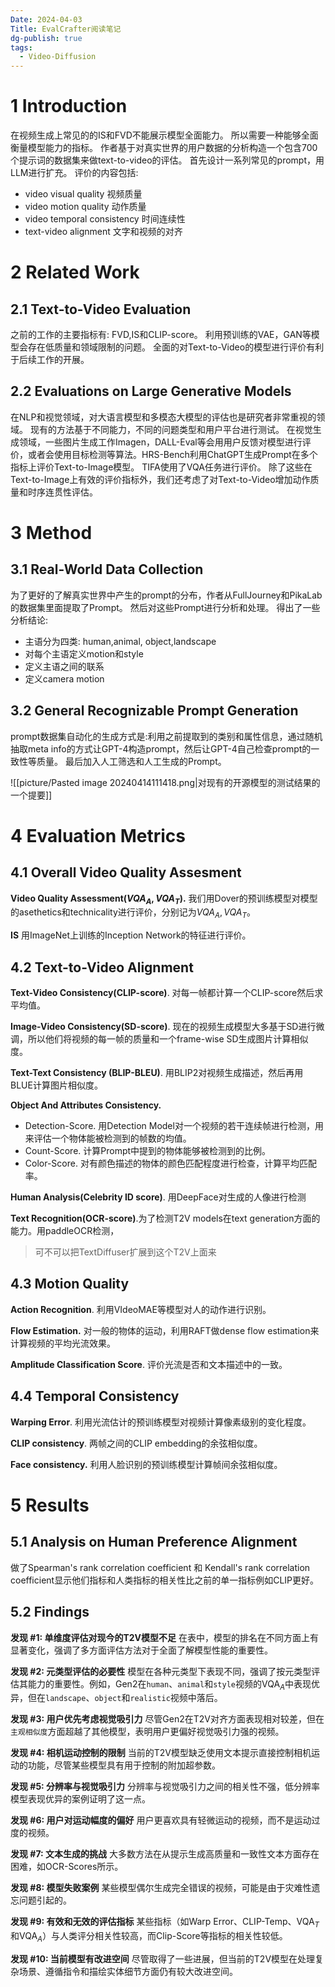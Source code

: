 ```yaml
---
Date: 2024-04-03
Title: EvalCrafter阅读笔记
dg-publish: true
tags:
  - Video-Diffusion
---
```

# 1 Introduction
在视频生成上常见的的IS和FVD不能展示模型全面能力。 所以需要一种能够全面衡量模型能力的指标。 作者基于对真实世界的用户数据的分析构造一个包含700个提示词的数据集来做text-to-video的评估。 首先设计一系列常见的prompt，用LLM进行扩充。
评价的内容包括: 
- video visual quality  视频质量
- video motion quality 动作质量
- video temporal consistency 时间连续性
- text-video alignment 文字和视频的对齐


# 2 Related Work

## 2.1 Text-to-Video Evaluation
之前的工作的主要指标有: FVD,IS和CLIP-score。 利用预训练的VAE，GAN等模型会存在低质量和领域限制的问题。 全面的对Text-to-Video的模型进行评价有利于后续工作的开展。 

## 2.2 Evaluations on Large Generative Models
在NLP和视觉领域，对大语言模型和多模态大模型的评估也是研究者非常重视的领域。 现有的方法基于不同能力，不同的问题类型和用户平台进行测试。 
在视觉生成领域，一些图片生成工作Imagen，DALL-Eval等会用用户反馈对模型进行评价，或者会使用目标检测等算法。HRS-Bench利用ChatGPT生成Prompt在多个指标上评价Text-to-Image模型。 TIFA使用了VQA任务进行评价。 除了这些在Text-to-Image上有效的评价指标外，我们还考虑了对Text-to-Video增加动作质量和时序连贯性评估。

# 3 Method

## 3.1 Real-World Data Collection
为了更好的了解真实世界中产生的prompt的分布，作者从FullJourney和PikaLab的数据集里面提取了Prompt。 然后对这些Prompt进行分析和处理。 得出了一些分析结论:
- 主语分为四类: human,animal, object,landscape
- 对每个主语定义motion和style
- 定义主语之间的联系
- 定义camera motion

## 3.2 General Recognizable Prompt Generation
prompt数据集自动化的生成方式是:利用之前提取到的类别和属性信息，通过随机抽取meta info的方式让GPT-4构造prompt，然后让GPT-4自己检查prompt的一致性等质量。 最后加入人工筛选和人工生成的Prompt。 


![[picture/Pasted image 20240414111418.png|对现有的开源模型的测试结果的一个提要]]

# 4 Evaluation Metrics
## 4.1 Overall Video Quality Assesment

**Video Quality Assessment($VQA_{A},VQA_{T}$).** 我们用Dover的预训练模型对模型的asethetics和technicality进行评价，分别记为$VQA_{A},VQA_{T}$。

**IS** 用ImageNet上训练的Inception Network的特征进行评价。

## 4.2 Text-to-Video Alignment

**Text-Video Consistency(CLIP-score)**. 对每一帧都计算一个CLIP-score然后求平均值。

**Image-Video Consistency(SD-score)**. 现在的视频生成模型大多基于SD进行微调，所以他们将视频的每一帧的质量和一个frame-wise SD生成图片计算相似度。 

**Text-Text Consistency (BLIP-BLEU)**. 用BLIP2对视频生成描述，然后再用BLUE计算图片相似度。 

**Object And Attributes Consistency.** 
- Detection-Score.  用Detection Model对一个视频的若干连续帧进行检测，用来评估一个物体能被检测到的帧数的均值。 
- Count-Score. 计算Prompt中提到的物体能够被检测到的比例。 
- Color-Score.  对有颜色描述的物体的颜色匹配程度进行检查，计算平均匹配率。 

**Human Analysis(Celebrity ID score)**. 用DeepFace对生成的人像进行检测

**Text Recognition(OCR-score)**.为了检测T2V models在text generation方面的能力。用paddleOCR检测，

>  可不可以把TextDiffuser扩展到这个T2V上面来


## 4.3 Motion Quality


**Action Recognition**. 利用VIdeoMAE等模型对人的动作进行识别。 

**Flow Estimation.** 对一般的物体的运动，利用RAFT做dense flow estimation来计算视频的平均光流效果。 

**Amplitude Classification Score**. 评价光流是否和文本描述中的一致。 


## 4.4 Temporal Consistency

**Warping Error**. 利用光流估计的预训练模型对视频计算像素级别的变化程度。 

**CLIP consistency**. 两帧之间的CLIP embedding的余弦相似度。 

**Face consistency.** 利用人脸识别的预训练模型计算帧间余弦相似度。 


# 5 Results 

## 5.1 Analysis on Human Preference Alignment
做了Spearman's rank correlation coefficient 和 Kendall's rank correlation coefficient显示他们指标和人类指标的相关性比之前的单一指标例如CLIP更好。 

## 5.2 Findings

**发现 #1: 单维度评估对现今的T2V模型不足**
在表中，模型的排名在不同方面上有显著变化，强调了多方面评估方法对于全面了解模型性能的重要性。

**发现 #2: 元类型评估的必要性**
模型在各种元类型下表现不同，强调了按元类型评估其能力的重要性。例如，Gen2在`human`、`animal`和`style`视频的VQA$_A$中表现优异，但在`landscape`、`object`和`realistic`视频中落后。

**发现 #3: 用户优先考虑视觉吸引力**
尽管Gen2在T2V对齐方面表现相对较差，但在`主观相似度`方面超越了其他模型，表明用户更偏好视觉吸引力强的视频。

**发现 #4: 相机运动控制的限制**
当前的T2V模型缺乏使用文本提示直接控制相机运动的功能，尽管某些模型具有用于控制的附加超参数。

**发现 #5: 分辨率与视觉吸引力**
分辨率与视觉吸引力之间的相关性不强，低分辨率模型表现优异的案例证明了这一点。

**发现 #6: 用户对运动幅度的偏好**
用户更喜欢具有轻微运动的视频，而不是运动过度的视频。

**发现 #7: 文本生成的挑战**
大多数方法在从提示生成高质量和一致性文本方面存在困难，如OCR-Scores所示。

**发现 #8: 模型失败案例**
某些模型偶尔生成完全错误的视频，可能是由于灾难性遗忘问题引起的。

**发现 #9: 有效和无效的评估指标**
某些指标（如Warp Error、CLIP-Temp、VQA$_T$和VQA$_A$）与人类评分相关性较高，而Clip-Score等指标的相关性较低。

**发现 #10: 当前模型有改进空间**
尽管取得了一些进展，但当前的T2V模型在处理复杂场景、遵循指令和描绘实体细节方面仍有较大改进空间。

